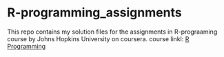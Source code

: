 # R-programming_assignments
This repo contains my solution files for the assignments in R-prograaming course by Johns Hopkins University on coursera.
course linkl:  [R Programming](https://www.coursera.org/learn/r-programming)
